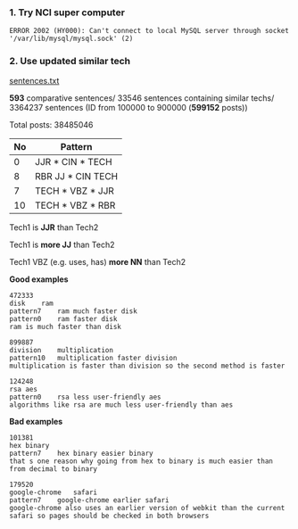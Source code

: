 ### 1. Try NCI super computer

```
ERROR 2002 (HY000): Can't connect to local MySQL server through socket '/var/lib/mysql/mysql.sock' (2)
```

### 2. Use updated similar tech

[sentences.txt](https://github.com/hy3440/diffSimilarTech/blob/master/out/tech_v6/sentences.txt)

**593** comparative sentences/ 33546 sentences containing similar techs/ 3364237 sentences (ID from 100000 to 900000 (**599152** posts))

Total posts: 38485046

| No   | Pattern           |
| ---- | ----------------- |
| 0    | JJR * CIN * TECH  |
| 8    | RBR JJ * CIN TECH |
| 7    | TECH * VBZ * JJR  |
| 10   | TECH * VBZ * RBR  |

Tech1 is **JJR** than Tech2

Tech1 is **more JJ** than Tech2

Tech1 VBZ (e.g. uses, has) **more NN** than Tech2

**Good examples**

```
472333
disk	ram
pattern7	ram much faster disk
pattern0	ram faster disk
ram is much faster than disk
```

```
899887
division	multiplication
pattern10	multiplication faster division
multiplication is faster than division so the second method is faster
```

```
124248
rsa	aes
pattern0	rsa less user-friendly aes
algorithms like rsa are much less user-friendly than aes
```

**Bad examples**

```
101381
hex	binary
pattern7	hex binary easier binary
that s one reason why going from hex to binary is much easier than from decimal to binary
```

```
179520
google-chrome	safari
pattern7	google-chrome earlier safari
google-chrome also uses an earlier version of webkit than the current safari so pages should be checked in both browsers
```

